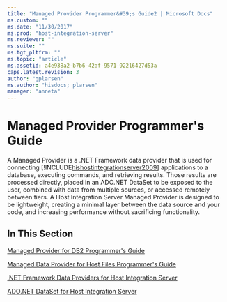 ```yaml
---
title: "Managed Provider Programmer&#39;s Guide2 | Microsoft Docs"
ms.custom: ""
ms.date: "11/30/2017"
ms.prod: "host-integration-server"
ms.reviewer: ""
ms.suite: ""
ms.tgt_pltfrm: ""
ms.topic: "article"
ms.assetid: a4e938a2-b7b6-42af-9571-92216427d53a
caps.latest.revision: 3
author: "gplarsen"
ms.author: "hisdocs; plarsen"
manager: "anneta"
---
```

# Managed Provider Programmer&#39;s Guide
A Managed Provider is a .NET Framework data provider that is used for connecting [!INCLUDE[hishostintegrationserver2009](../includes/hishostintegrationserver2009-md.md)] applications to a database, executing commands, and retrieving results. Those results are processed directly, placed in an ADO.NET DataSet to be exposed to the user, combined with data from multiple sources, or accessed remotely between tiers. A Host Integration Server Managed Provider is designed to be lightweight, creating a minimal layer between the data source and your code, and increasing performance without sacrificing functionality.  
  
## In This Section  
 [Managed Provider for DB2 Programmer's Guide](../core/managed-provider-for-db2-programmer-s-guide2.md)  
  
 [Managed Data Provider for Host Files Programmer's Guide](../core/managed-data-provider-for-host-files-programmer-s-guide2.md)  
  
 [.NET Framework Data Providers for Host Integration Server](../core/net-framework-data-providers-for-host-integration-server1.md)  
  
 [ADO.NET DataSet for Host Integration Server](../core/ado-net-dataset-for-host-integration-server2.md)